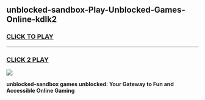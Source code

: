 
## unblocked-sandbox-Play-Unblocked-Games-Online-kdlk2
<h3>
<a href="https://premium76.site?title=unblocked-sandbox&ref=25A">CLICK TO PLAY</a></h3>
<hr>

<h3>
<a href="https://premium76.site?title=unblocked-sandbox&ref=25A">CLICK 2 PLAY</a>
  
</h3>

<a href="https://premium76.site?title=unblocked-sandbox&ref=25A"><img src="https://clearcache.store/games.png"></a>


**unblocked-sandbox games unblocked: Your Gateway to Fun and Accessible Online Gaming**
